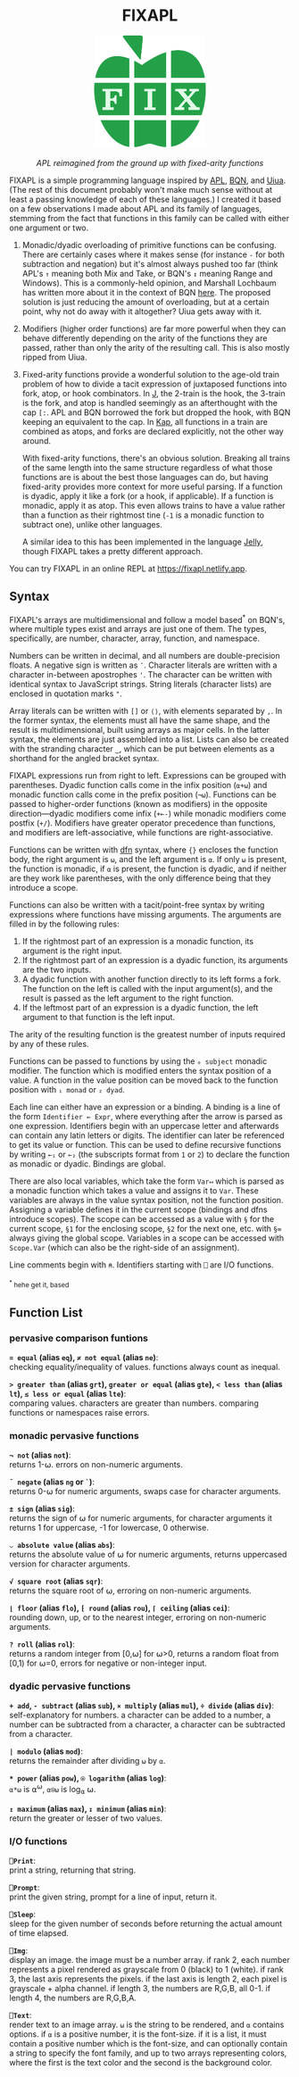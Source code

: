 <h1 align="center">FIXAPL</h1>

<p align="center">
<img src="public/FIXAPL.svg" alt="FIXAPL logo" width="200">
<br><br>
<i>APL reimagined from the ground up with fixed-arity functions</i>
</p>

FIXAPL is a simple programming language inspired by [APL](<https://en.wikipedia.org/wiki/APL_(programming_language)>), [BQN](https://mlochbaum.github.io/BQN/), and [Uiua](https://www.uiua.org/). (The rest of this document probably won't make much sense without at least a passing knowledge of each of these languages.)
I created it based on a few observations I made about APL and its family of languages, stemming from the fact that functions in this family can be called with either one argument or two.

1. Monadic/dyadic overloading of primitive functions can be confusing. There are certainly cases where it makes sense (for instance `-` for both subtraction and negation) but it's almost always pushed too far (think APL's `↑` meaning both Mix and Take, or BQN's `↕` meaning Range and Windows). This is a commonly-held opinion, and Marshall Lochbaum has written more about it in the context of BQN [here](https://mlochbaum.github.io/BQN/commentary/overload.html). The proposed solution is just reducing the amount of overloading, but at a certain point, why not do away with it altogether? Uiua gets away with it.

2. Modifiers (higher order functions) are far more powerful when they can behave differently depending on the arity of the functions they are passed, rather than only the arity of the resulting call. This is also mostly ripped from Uiua.

3. Fixed-arity functions provide a wonderful solution to the age-old train problem of how to divide a tacit expression of juxtaposed functions into fork, atop, or hook combinators. In [J](https://www.jsoftware.com/), the 2-train is the hook, the 3-train is the fork, and atop is handled seemingly as an afterthought with the cap `[:`. APL and BQN borrowed the fork but dropped the hook, with BQN keeping an equivalent to the cap. In [Kap](https://kapdemo.dhsdevelopments.com/), all functions in a train are combined as atops, and forks are declared explicitly, not the other way around.

   With fixed-arity functions, there's an obvious solution. Breaking all trains of the same length into the same structure regardless of what those functions are is about the best those languages can do, but having fixed-arity provides more context for more useful parsing. If a function is dyadic, apply it like a fork (or a hook, if applicable). If a function is monadic, apply it as atop. This even allows trains to have a value rather than a function as their rightmost tine (`-1` is a monadic function to subtract one), unlike other languages.

   A similar idea to this has been implemented in the language [Jelly](https://github.com/DennisMitchell/jellylanguage), though FIXAPL takes a pretty different approach.

You can try FIXAPL in an online REPL at https://fixapl.netlify.app.

## Syntax

FIXAPL's arrays are multidimensional and follow a model based<sup>\*</sup> on BQN's, where multiple types exist and arrays are just one of them. The types, specifically, are number, character, array, function, and namespace.

Numbers can be written in decimal, and all numbers are double-precision floats. A negative sign is written as `¯`. Character literals are written with a character in-between apostrophes `'`. The character can be written with identical syntax to JavaScript strings. String literals (character lists) are enclosed in quotation marks `"`.

Array literals can be written with `[]` or `⟨⟩`, with elements separated by `,`. In the former syntax, the elements must all have the same shape, and the result is multidimensional, built using arrays as major cells. In the latter syntax, the elements are just assembled into a list. Lists can also be created with the stranding character `‿`, which can be put between elements as a shorthand for the angled bracket syntax.

FIXAPL expressions run from right to left. Expressions can be grouped with parentheses. Dyadic function calls come in the infix position (`⍺+⍵`) and monadic function calls come in the prefix position (`¬⍵`). Functions can be passed to higher-order functions (known as modifiers) in the opposite direction—dyadic modifiers come infix (`+⟜-`) while monadic modifiers come postfix (`+/`). Modifiers have greater operator precedence than functions, and modifiers are left-associative, while functions are right-associative.

Functions can be written with [dfn](https://en.wikipedia.org/wiki/Direct_function) syntax, where `{}` encloses the function body, the right argument is `⍵`, and the left argument is `⍺`. If only `⍵` is present, the function is monadic, if `⍺` is present, the function is dyadic, and if neither are they work like parentheses, with the only difference being that they introduce a scope.

Functions can also be written with a tacit/point-free syntax by writing expressions where functions have missing arguments. The arguments are filled in by the following rules:

1. If the rightmost part of an expression is a monadic function, its argument is the right input.
2. If the rightmost part of an expression is a dyadic function, its arguments are the two inputs.
3. A dyadic function with another function directly to its left forms a fork. The function on the left is called with the input argument(s), and the result is passed as the left argument to the right function.
4. If the leftmost part of an expression is a dyadic function, the left argument to that function is the left input.

The arity of the resulting function is the greatest number of inputs required by any of these rules.

Functions can be passed to functions by using the `₀ subject` monadic modifier. The function which is modified enters the syntax position of a value. A function in the value position can be moved back to the function position with `₁ monad` or `₂ dyad`.

Each line can either have an expression or a binding. A binding is a line of the form `Identifier ← Expr`, where everything after the arrow is parsed as one expression. Identifiers begin with an uppercase letter and afterwards can contain any latin letters or digits. The identifier can later be referenced to get its value or function. This can be used to define recursive functions by writing `←₁` or `←₂` (the subscripts format from `1` or `2`) to declare the function as monadic or dyadic. Bindings are global.

There are also local variables, which take the form `Var↤` which is parsed as a monadic function which takes a value and assigns it to `Var`. These variables are always in the value syntax position, not the function position. Assigning a variable defines it in the current scope (bindings and dfns introduce scopes). The scope can be accessed as a value with `§` for the current scope, `§1` for the enclosing scope, `§2` for the next one, etc. with `§∞` always giving the global scope. Variables in a scope can be accessed with `Scope.Var` (which can also be the right-side of an assignment).

Line comments begin with `⍝`. Identifiers starting with `⎕` are I/O functions.

<sub><sup>\*</sup> hehe get it, based</sub>

## Function List

### pervasive comparison funtions

**`= equal` (alias `eq`), `≠ not equal` (alias `ne`)**:  
checking equality/inequality of values. functions always count as inequal.

**`> greater than` (alias `grt`), `greater or equal` (alias `gte`), `< less than` (alias `lt`), `≤ less or equal` (alias `lte`)**:  
comparing values. characters are greater than numbers. comparing functions or namespaces raise errors.

### monadic pervasive functions

**`¬ not` (alias `not`)**:  
returns 1-⍵. errors on non-numeric arguments.

**`¯ negate` (alias `ng` or `` ` ``)**:  
returns 0-⍵ for numeric arguments, swaps case for character arguments.

**`± sign` (alias `sig`)**:  
returns the sign of ⍵ for numeric arguments, for character arguments it returns 1 for uppercase, -1 for lowercase, 0 otherwise.

**`⌵ absolute value` (alias `abs`)**:  
returns the absolute value of ⍵ for numeric arguments, returns uppercased version for character arguments.

**`√ square root` (alias `sqr`)**:  
returns the square root of ⍵, erroring on non-numeric arguments.

**`⌊ floor` (alias `flo`), `⁅ round` (alias `rou`), `⌈ ceiling` (alias `cei`)**:  
rounding down, up, or to the nearest integer, erroring on non-numeric arguments.

**`? roll` (alias `rol`)**:  
returns a random integer from \[0,⍵\] for ⍵>0, returns a random float from \[0,1) for ⍵=0, errors for negative or non-integer input.

### dyadic pervasive functions

**`+ add`, `- subtract` (alias `sub`), `× multiply` (alias `mul`), `÷ divide` (alias `div`)**:  
self-explanatory for numbers. a character can be added to a number, a number can be subtracted from a character, a character can be subtracted from a character.

**`| modulo` (alias `mod`)**:  
returns the remainder after dividing `⍵` by `⍺`.

**`* power` (alias `pow`), `⍟ logarithm` (alias `log`)**:  
`⍺*⍵` is ⍺<sup>⍵</sup>, `⍺⍟⍵` is log<sub>⍺</sub> ⍵.

**`↥ maximum` (alias `max`), `↧ minimum` (alias `min`)**:  
return the greater or lesser of two values.

### I/O functions

**`⎕Print`**:  
print a string, returning that string.

**`⎕Prompt`**:  
print the given string, prompt for a line of input, return it.

**`⎕Sleep`**:  
sleep for the given number of seconds before returning the actual amount of time elapsed.

**`⎕Img`**:  
display an image. the image must be a number array. if rank 2, each number represents a pixel rendered as grayscale from 0 (black) to 1 (white). if rank 3, the last axis represents the pixels. if the last axis is length 2, each pixel is grayscale + alpha channel. if length 3, the numbers are R,G,B, all 0-1. if length 4, the numbers are R,G,B,A.

**`⎕Text`**:  
render text to an image array. `⍵` is the string to be rendered, and `⍺` contains options. if `⍺` is a positive number, it is the font-size. if it is a list, it must contain a positive number which is the font-size, and can optionally contain a string to specify the font family, and up to two arrays representing colors, where the first is the text color and the second is the background color.
